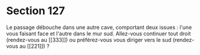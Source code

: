 # Section 127

Le passage débouche dans une autre cave, comportant deux issues : l'une vous faisant face et l'autre dans le mur sud. Allez-vous continuer tout droit (rendez-vous au [[333]]) ou préférez-vous vous diriger vers le sud (rendez-vous au [[221]]) ?